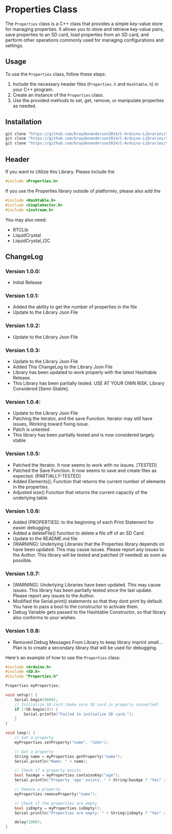# Properties Class

The `Properties` class is a C++ class that provides a simple key-value store for managing properties. It allows you to store and retrieve key-value pairs, save properties to an SD card, load properties from an SD card, and perform other operations commonly used for managing configurations and settings.

## Usage

To use the `Properties` class, follow these steps:

1. Include the necessary header files (`Properties.h` and `Hashtable.h`) in your C++ program.
2. Create an instance of the `Properties` class.
3. Use the provided methods to set, get, remove, or manipulate properties as needed.

## Installation

```powershell
git clone "https://github.com/braydenanderson2014/C-Arduino-Libraries/tree/main/Properties.git"
git clone "https://github.com/braydenanderson2014/C-Arduino-Libraries/tree/main/Hashtable.git"
git clone "https://github.com/braydenanderson2014/C-Arduino-Libraries/tree/main/SimpleVector.git"

```
## Header

If you want to Utilize this Library. Please include the 
```cpp 
#include <Properties.h> 
```

If you use the Properties library outside of platformio, please also add the 
```cpp
#include <Hashtable.h>
#include <SimpleVector.h>
#include <iostream.h>
```

You may also need:
* RTCLib
* LiquidCrystal
* LiquidCrystal_I2C

## ChangeLog
### Version 1.0.0:
* Initial Release 
### Version 1.0.1:
* Added the ability to get the number of properties in the file
* Update to the Library Json File
### Version 1.0.2:
* Update to the Library Json File
### Version 1.0.3:
* Update to the Library Json File
* Added This ChangeLog to the Library Json File
* Library has been updated to work properly with the latest Hashtable Release.
* This Library has been partially tested. USE AT YOUR OWN RISK. Library Considered [Semi-Stable].
### Version 1.0.4:
* Update to the Library Json File
* Patching the iterator, and the save Function. Iterator may still have issues, Working toward fixing issue.
* Patch is untested
* This library has been partially tested and is now considered largely stable
### Version 1.0.5:
* Patched the Iterator. It now seems to work with no issues. [TESTED]
* Patched the Save Function. It now seems to save and create files as expected. [PARTIALLY-TESTED]
* Added Elements(); Function that returns the current number of elements in the properties.
* Adjusted size() Function that returns the current capacity of the underlying table.
### Version 1.0.6:
* Added [PROPERTIES]: to the beginning of each Print Statement for easier debugging
* Added a deleteFile() function to delete a file off of an SD Card.
* Update to the README.md file
* [WARNING]: Underlying Libraries that the Properties library depends on have been updated. This may cause issues. Please report any issues to the Author. This library will be tested and patched (if needed) as soon as possible.
### Version 1.0.7:
* [WARNING]: Underlying Libraries have been updated. This may cause issues. This library has been partially tested since the last update. Please report any issues to the Author.
* Modified the Serial.print() statements so that they dont print by default. You have to pass a bool to the constructor to activate them.
* Debug Variable gets passed to the Hashtable Constructor, so that library also conforms to your wishes.
### Version 1.0.8:
* Removed Debug Messages From Library to keep library imprint small... Plan is to create a secondary library that will be used for debugging.

            
            


Here's an example of how to use the `Properties` class:

```cpp
#include <Arduino.h>
#include <SD.h>
#include "Properties.h"

Properties myProperties;

void setup() {
    Serial.begin(9600);
    // Initialize SD card (make sure SD card is properly connected)
    if (!SD.begin(4)) {
        Serial.println("Failed to initialize SD card.");
    }
}

void loop() {
    // Set a property
    myProperties.setProperty("name", "John");

    // Get a property
    String name = myProperties.getProperty("name");
    Serial.println("Name: " + name);

    // Check if a property exists
    bool hasAge = myProperties.containsKey("age");
    Serial.println("Property 'age' exists: " + String(hasAge ? "Yes" : "No"));

    // Remove a property
    myProperties.removeProperty("name");

    // Check if the properties are empty
    bool isEmpty = myProperties.isEmpty();
    Serial.println("Properties are empty: " + String(isEmpty ? "Yes" : "No"));

    delay(1000);
}


```
